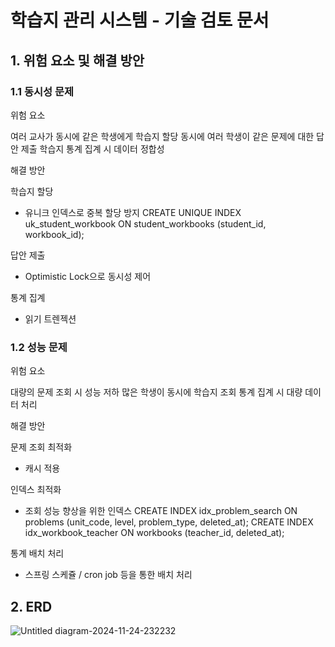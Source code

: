 # 학습지 관리 시스템 - 기술 검토 문서
## 1. 위험 요소 및 해결 방안
### 1.1 동시성 문제
위험 요소

여러 교사가 동시에 같은 학생에게 학습지 할당
동시에 여러 학생이 같은 문제에 대한 답안 제출
학습지 통계 집계 시 데이터 정합성

해결 방안

학습지 할당
- 유니크 인덱스로 중복 할당 방지
CREATE UNIQUE INDEX uk_student_workbook ON student_workbooks (student_id, workbook_id);

답안 제출
- Optimistic Lock으로 동시성 제어

통계 집계
- 읽기 트렌젝션

### 1.2 성능 문제
위험 요소

대량의 문제 조회 시 성능 저하
많은 학생이 동시에 학습지 조회
통계 집계 시 대량 데이터 처리

해결 방안

문제 조회 최적화
- 캐시 적용

인덱스 최적화
- 조회 성능 향상을 위한 인덱스
CREATE INDEX idx_problem_search ON problems (unit_code, level, problem_type, deleted_at);
CREATE INDEX idx_workbook_teacher ON workbooks (teacher_id, deleted_at);

통계 배치 처리
- 스프링 스케쥴 / cron job 등을 통한 배치 처리

## 2. ERD
![Untitled diagram-2024-11-24-232232](https://github.com/user-attachments/assets/d868d781-9032-4514-a0c7-c693654b211d)

